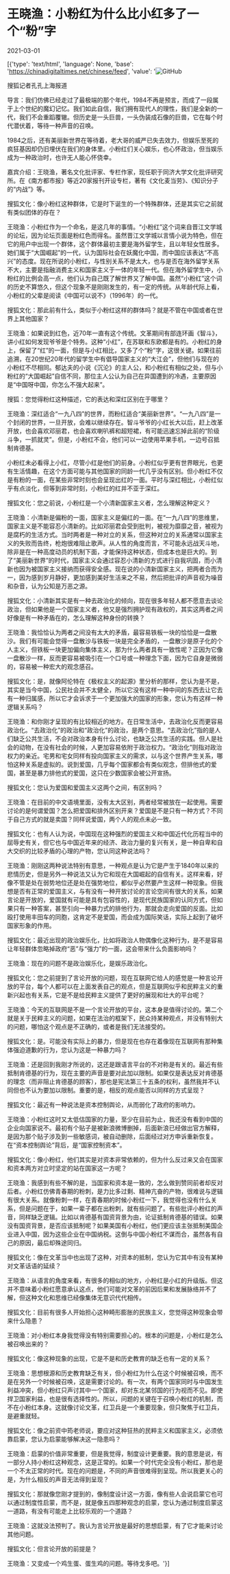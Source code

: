 # 王晓渔：小粉红为什么比小红多了一个“粉”字

2021-03-01

[{'type': 'text/html', 'language': None, 'base': 'https://chinadigitaltimes.net/chinese/feed', 'value': '![GitHub](https://chinadigitaltimes.net/chinese/files/2021/03/image-1614623947346.png)

搜狐记者孔孔上海报道

导言：我们仿佛已经走过了最极端的那个年代，1984不再是预言，而成了一段属于上个世纪的魔幻记忆。我们如此自信，我们拥有现代人的理性，我们是全新的一代，我们不会重蹈覆辙。但历史是一头巨兽，一头伪装成石像的巨兽，它在每个时代潜伏着，等待一种声音的召唤。

1984之后，还有美丽新世界在等待着，老大哥的威严已失去效力，但娱乐至死的疯狂基因却仍旧埋伏在我们的身体里。小粉红们关心娱乐，也心怀政治，但当娱乐成为一种政治时，也许无人能心怀侥幸。

嘉宾介绍：王晓渔，著名文化批评家、专栏作家，现任职于同济大学文化批评研究所。在《南方都市报》等近20家报刊开设专栏，著有《文化麦当劳》、《知识分子的“内战”》等。

搜狐文化：像小粉红这种群体，它是时下诞生的一个特殊群体，还是其实它之前就有类似团体的存在？

王晓渔：小粉红作为一个命名，是这几年的事情。“小粉红”这个词来自晋江文学城的论坛，因为论坛页面是粉红色而得名。虽然晋江文学城以言情小说为特色，但在它的用户中出现一个群体，这个群体最初主要是海外留学生，且以年轻女性居多。她们属于“大国崛起”的一代，认为国际社会在妖魔化中国，而中国应该表达“不高兴”的态度。现在所说的小粉红，与性别关系不是太大，也与是否在海外留学关系不大，主要是指融消费主义和国家主义于一体的年轻一代。但在海外留学生中，小粉红的比例会高一点，他们认为自己既了解世界又了解中国。虽然“小粉红”这个词的历史不算悠久，但这个现象不是刚刚发生的，有一定的传统。从年龄代际上看，小粉红的父辈是阅读《中国可以说不》（1996年）的一代。

搜狐文化：那此前有什么，类似于小粉红这样的群体吗？就是不管在中国或者在世界上其他国家？

王晓渔：如果说到红色，近70年一直有这个传统。文革期间有部连环画《智斗》，讲小红如何发现爷爷是个特务。这种“小红”，在苏联和东欧都是有的。小粉红的身上，保留了“红”的一面，但是与小红相比，又多了个“粉”字，这很关键。如果往前追溯，在20世纪20年代的留学生中有倡导国家主义的“大江会”，但他们与现在的小粉红不尽相同。郁达夫的小说《沉沦》的主人公，和小粉红有相似之处，但与小粉红的“大国崛起”自信不同，那位主人公认为自己在异国遭到的冷遇，主要原因是“中国呀中国，你怎么不强大起来”。

搜狐：您觉得粉红这种描述，它的表达和深红区别在于哪里？

王晓渔：深红适合“一九八四”的世界，而粉红适合“美丽新世界”。“一九八四”是一个封闭的世界，一旦开放，会难以继续存在。智斗爷爷的小红长大以后，赶上改革开放，也会喜欢邓丽君，也会喜欢喇叭裤和超短裙，有可能迅速忘掉此前的“阶级斗争，一抓就灵”。但是，小粉红不会，他们可以一边使用苹果手机，一边号召抵制肯德基。

小粉红未必看得上小红，尽管小红是他们的前身。小粉红似乎更有世界眼光，也更有生活情趣，在这个方面可能与其他国家的同龄一代几乎没有区别。但小粉红不仅是有粉的一面，在某些非常时刻也会呈现出红的一面。平时与深红相比，小粉红似乎有点淡化，但等到非常时刻，小粉红的红并不亚于深红。

搜狐文化：您之前说，小粉红是一个小清新国家主义者，怎么理解这种定义？

王晓渔：小清新是偏粉的一面，国家主义是偏红的一面。在“一九八四”的思维里，国家主义是不能容忍小清新的。比如邓丽君会受到批判，被视为靡靡之音，被视为是腐朽的生活方式。当时两者是一种对立的关系，但这种对立的关系通常以国家主义的失败而告终，枪炮很难阻止歌声。从人性的角度而言，不可能永远战天斗地，除非是在一种高度动员的机制下面，才能保持这种状态，但成本也是巨大的。到了“美丽新世界”的时代，国家主义会通过容忍小清新的方式进行自我巩固，而小清新也因为被国家主义接纳而获得安全感。现在说的小清新国家主义，把两者合而为一，因为感到岁月静好，更加感到美好生活来之不易，然后把批评的声音视为噪音和杂音，认为公知是万恶之源。

搜狐文化：小清新其实是有一种去政治化的倾向，现在很多年轻人都不愿意去谈论政治，但如果他是一个国家主义者，他又是强烈拥护现有政权的，其实这两者之间好像是有一种矛盾在的，怎么理解这种身份的转换？

王晓渔：我恰恰认为两者之间没有太大的矛盾，最容易铁板一块的恰恰是一盘散沙。我们有可能会觉得一盘散沙与铁板一块是完全矛盾的，一盘散沙是原子化的个人主义，但铁板一块更加偏向集体主义，那为什么两者具有一致性呢？正因为它像一盘散沙一样，反而更容易被吸引在一个口号或一种理念下面，因为它自身是微弱的，容易被一种宏大的观念感召。

搜狐文化：是，就像阿伦特在《极权主义的起源》里分析的那样，您认为是不是，其实是当今中国，公民社会并不太健全，所以它没有这样一种中间的东西去让它去有一种归属感，所以它才会诉求于一个更加强大的国家的形象，您认为有这样一种逻辑关系吗？

王晓渔：和你刚才呈现的有比较相近的地方。在日常生活中，去政治化反而更容易政治化。“去政治化”的政治和“政治化”的政治，是两个意思。“去政治化”指的是人们缺乏公共生活，不会对政治本身有什么讨论，也缺乏公共生活的实践。但人是社会的动物，在没有社会的时候，人更加容易依附于政治权力。“政治化”则指对政治权力的亲近。宅男和宅女同样有投向国家主义的需求，以与这个世界产生关系，哪怕这种关系是虚拟的。说到爱国，几乎每个国家都会有类似观念，但排他式的爱国，甚至是暴力排他式的爱国，这只在少数国家会被公开宣扬。

搜狐文化：您认为爱国和爱国主义这两个之间，有区别吗？

王晓渔：在目前的中文语境里面，没有太大区别，两者经常被放在一起使用。需要讨论的是何谓爱国？怎么把爱国和排外区别开来？爱国是不是只有一种方式？不同于自己方式的就是卖国？同样说爱国，两个人的观点未必一致。

搜狐文化：也有人认为说，中国现在这种强烈的爱国主义和中国近代化历程当中的屈辱史有关，但它也与中国近年来的经济、政治力量的复兴有关，是一种自卑和自大交织的比较矛盾的心理的产物，您认同这种说法吗？

王晓渔：刚刚这两种说法特别有意思，一种观点是认为它是产生于1840年以来的悲情历史，但是另外一种说法又认为它和现在大国崛起的自信有关。这样来看，好像不管是处在弱势地位还是处在强势地位，都似乎必然要产生这样一种现象。但我想是否有正常的爱国主义，与有没有一种开放讨论的言论空间有很大的关系，如果言论是开放的，爱国就有可能是具有包容性的，是现代民族国家的认同方式，但如果只有一种答案，甚至引向一种暴力式的排他行为，那就会走向爱国的反面。比如殴打使用丰田车的同胞，这肯定不是爱国，而会成为国际笑话，实际上起到了破坏国家形象的作用。

搜狐文化：最近出现的政治娱乐化，比如将政治人物偶像化这种行为，是不是容易让年轻群体忽略掉政府“恶”与“强力”的一面，这会带来什么负面影响吗？

王晓渔：现在的问题不是政治娱乐化，是娱乐政治化。

搜狐文化：您之前提到了言论开放的问题，现在互联网它给人的感觉是一种言论开放的平台，每个人都可以在上面发表自己的观点，但是互联网似乎和民粹主义的重新兴起也有关系，它是不是给民粹主义提供了更好的展现和壮大的平台呢？

王晓渔：今天的互联网是不是一个言论开放的平台，这本身是值得讨论的。第二个就是关于民粹主义的问题，如果在法治的框架下，民众持某种观点，并没有特别大的问题，哪怕这个观点是不正确的，或者是我们无法接受的。

搜狐文化：是。可能没有实际上的暴力，但是现在也存在着像现在互联网有那种集体强迫道歉的行为，您认为这是一种暴力吗？

王晓渔：还是回到我刚才所说的，这还是跟语言平台的不对称是有关的。最近有些抵制肯德基的行为，现在主要的声音是要对此加以限制。如果仅是表达反对肯德基的理念（而非阻止肯德基的顾客），那也是宪法第三十五条的权利，虽然我并不认同但也不认为要加以限制。重要的是，相反的观点能否以同样的方式呈现？

搜狐文化：最近有一种说法是资本控制舆论，从而弱化了政府的影响力。

王晓渔：小粉红这时又太低估国家的力量，至少在目前为止，我还没有看到中国的企业向国家说不。最初有个贴子是被新浪微博删掉，后面新浪已经做出官方解释，是因为那个贴子涉及到一些敏感词，被自动删除，后面经过对方申诉重新恢复。在“资本控制舆论”背后，是“国家控制资本”。

搜狐文化：像小粉红，他们其实是对资本非常依赖的，但为什么反过来又会在国家和资本两方对立时坚定的站在国家这一方呢？

王晓渔：我感到有些不解的是，当国家和资本是一致的，怎么做到赞同前者却反对后者。小粉红仿佛青春期的粉刺，是力比多过剩、精神亢奋的产物，很难说与逻辑有很大关系。就像粉刺一样，在青春期的时候小粉红一下，我觉得也没有什么关系，但是问题在于，如果一辈子都在出粉刺，就有些问题了。有些批评小粉红的声音，同样缺乏逻辑。比如以肯德基有国资背景为由，论证抵制肯德基的错误。如果没有国资背景，是否应该抵制呢？如果美国有小粉红，他们更应该主张抵制美国企业进入中国，因为这些企业在中国纳税。这倒与中国小粉红不谋而合，虽然各有自己的原因，最后却殊途同归。

搜狐文化：像在文革当中也出现了这种，对资本的抵制，您认为它其中有没有某种对文革话语的延续？

王晓渔：从语言的角度来看，有很多的相似的地方，小粉红是小红的升级版。但这并不意味着小粉红愿意承认这点，他们可能对文革的前因后果和发展脉络并不了解，但这种文化和思维已经像集体无意识代代相传。

搜狐文化：目前有很多人开始担心这种畸形膨胀的民族主义，您觉得这种现象会带来什么隐患？

王晓渔：对小粉红本身我觉得没有特别需要担心的。根本的问题是，小粉红是怎么被召唤出来的？

搜狐文化：像这种现象的出现，它是不是和历史教育的缺乏也有一定的关系？

王晓渔：思想根源和历史教育缺乏有关，但小粉红为什么在这个时候被召唤，而不是在另外一个时候被召唤，这是需要讨论的。有一次，有两个国家同时与中国发生利益冲突，但小粉红只声讨其中一个国家，却对东北某邻国的行为视而不见。即使捍卫国家利益，也是很有选择性的。所以，问题的关键在于召唤小粉红的机制，而不在小粉红本身。这就像讨论文革，红卫兵是一个重要现象，但只聚焦于红卫兵，是避重就轻。

搜狐文化：像之前资中筠老师说，要应对这种狂热的民粹主义和国家主义，必须依靠启蒙，您认为启蒙能够解决这一隐患吗？

王晓渔：启蒙的价值非常重要，但是我觉得，制度设计更重要。我的意思是说，有一部分人持小粉红这种观念，这是正常的。如果一个时代完全没有小粉红，那也是一个不太正常的时代。现在的问题是，不同的声音很难得到呈现。所以我更关心的是，为什么相反的声音无法得到呈现？

搜狐文化：那就像您刚才提到的，像制度设计这一方面，像有些人会说启蒙它也可以通过制度性启蒙，而不是，就是像五四那种观念的启蒙，您认为通过制度启蒙这一道路，有没有可能走上比较乐观的一个道路？

王晓渔：这就没法预判了。我认为言论开放是最好的思想启蒙，有了它才能来讨论其他问题。

搜狐文化：但言论开放的前提是？

王晓渔：又变成一个鸡生蛋、蛋生鸡的问题。等待戈多吧。'}]